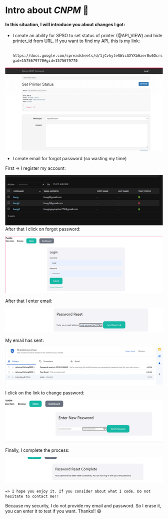 # Intro about *CNPM* :ghost:


#### In this situation, I will introduce you about changes I got:

    
    
- I create an ability for SPSO to set status of printer (@API_VIEW) and hide printer_id from URL. If you want to find my API, this is my link:

        https://docs.google.com/spreadsheets/d/1jCvhyteSWicAXYXb6aer0u6OcrsnQEqivEJ67c9ZJLo/edit?gid=1575679770#gid=1575679770


![branch](./image/again_API.jpg)


- I create email for forgot password (so wasting my time)

First => I register my account:


![branch](./image/register.jpg)
After that I click on forgot password:


![branch](./image/click.jpg)

After that I enter email:

![branch](./image/enter_email.jpg)

My email has sent:

![branch](./image/recieve.jpg)

I click on the link to change password:

![branch](./image/change_password.jpg)

Finally, I complete the process:

![branch](./image/complete.jpg)

    => I hope you enjoy it. If you consider about what I code. Do not hesitate to contact me!!


Because my security, I do not provide my email and password. So I erase it, you can enter it to test if you want. Thanks!!
:smile: 
